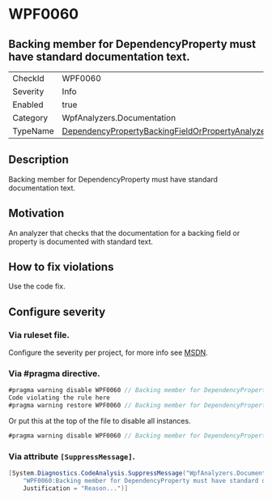 # WPF0060
## Backing member for DependencyProperty must have standard documentation text.

<!-- start generated table -->
<table>
<tr>
  <td>CheckId</td>
  <td>WPF0060</td>
</tr>
<tr>
  <td>Severity</td>
  <td>Info</td>
</tr>
<tr>
  <td>Enabled</td>
  <td>true</td>
</tr>
<tr>
  <td>Category</td>
  <td>WpfAnalyzers.Documentation</td>
</tr>
<tr>
  <td>TypeName</td>
  <td><a href="https://github.com/DotNetAnalyzers/WpfAnalyzers/blob/master/WpfAnalyzers/NodeAnalyzers/DependencyPropertyBackingFieldOrPropertyAnalyzer.cs">DependencyPropertyBackingFieldOrPropertyAnalyzer</a></td>
</tr>
</table>
<!-- end generated table -->

## Description

Backing member for DependencyProperty must have standard documentation text.

## Motivation

An analyzer that checks that the documentation for a backing field or property is documented with standard text.

## How to fix violations

Use the code fix.

<!-- start generated config severity -->
## Configure severity

### Via ruleset file.

Configure the severity per project, for more info see [MSDN](https://msdn.microsoft.com/en-us/library/dd264949.aspx).

### Via #pragma directive.
```C#
#pragma warning disable WPF0060 // Backing member for DependencyProperty must have standard documentation text.
Code violating the rule here
#pragma warning restore WPF0060 // Backing member for DependencyProperty must have standard documentation text.
```

Or put this at the top of the file to disable all instances.
```C#
#pragma warning disable WPF0060 // Backing member for DependencyProperty must have standard documentation text.
```

### Via attribute `[SuppressMessage]`.

```C#
[System.Diagnostics.CodeAnalysis.SuppressMessage("WpfAnalyzers.Documentation", 
    "WPF0060:Backing member for DependencyProperty must have standard documentation text.", 
    Justification = "Reason...")]
```
<!-- end generated config severity -->